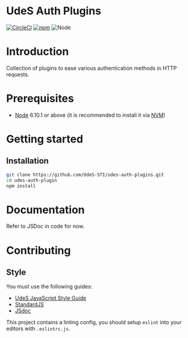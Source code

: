 UdeS Auth Plugins
=================


[![CircleCI](https://circleci.com/gh/UdeS-STI/udes-auth-plugins.svg?style=svg)](https://circleci.com/gh/UdeS-STI/udes-auth-plugins)
[![npm](https://img.shields.io/npm/v/udes-auth-plugins.svg?style=flat-square)](https://www.npmjs.com/package/udes-auth-plugins)
![Node](https://img.shields.io/badge/node-6.10.1-brightgreen.svg)

# Introduction
Collection of plugins to ease various authentication methods in HTTP requests.

# Prerequisites
* [Node](https://nodejs.org) 6.10.1 or above (it is recommended to install it via
[NVM](https://github.com/creationix/nvm))

# Getting started
## Installation
```bash
git clone https://github.com/UdeS-STI/udes-auth-plugins.git
cd udes-auth-plugin
npm install
```

# Documentation
Refer to JSDoc in code for now.

# Contributing
## Style
You must use the following guides:
* [UdeS JavaScript Style Guide](https://www.npmjs.com/package/eslint-config-udes)
* [StandardJS](https://standardjs.com/)
* [JSdoc](http://usejsdoc.org/)

This project contains a linting config, you should setup `eslint` into your
editors with `.eslintrc.js`.
